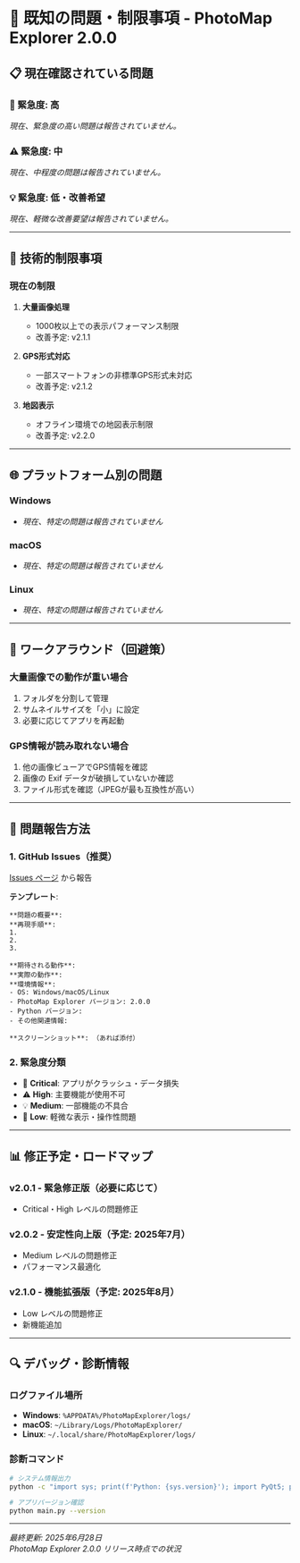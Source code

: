 # 🐛 既知の問題・制限事項 - PhotoMap Explorer 2.0.0

## 📋 現在確認されている問題

### 🚨 緊急度: 高

*現在、緊急度の高い問題は報告されていません。*

### ⚠️ 緊急度: 中

*現在、中程度の問題は報告されていません。*

### 💡 緊急度: 低・改善希望

*現在、軽微な改善要望は報告されていません。*

---

## 🔧 技術的制限事項

### 現在の制限
1. **大量画像処理**
   - 1000枚以上での表示パフォーマンス制限
   - 改善予定: v2.1.1

2. **GPS形式対応**
   - 一部スマートフォンの非標準GPS形式未対応
   - 改善予定: v2.1.2

3. **地図表示**
   - オフライン環境での地図表示制限
   - 改善予定: v2.2.0

---

## 🌐 プラットフォーム別の問題

### Windows
- *現在、特定の問題は報告されていません*

### macOS
- *現在、特定の問題は報告されていません*

### Linux
- *現在、特定の問題は報告されていません*

---

## 🔄 ワークアラウンド（回避策）

### 大量画像での動作が重い場合
1. フォルダを分割して管理
2. サムネイルサイズを「小」に設定
3. 必要に応じてアプリを再起動

### GPS情報が読み取れない場合
1. 他の画像ビューアでGPS情報を確認
2. 画像の Exif データが破損していないか確認
3. ファイル形式を確認（JPEGが最も互換性が高い）

---

## 📝 問題報告方法

### 1. GitHub Issues（推奨）
[Issues ページ](https://github.com/scottlz0310/photomap-explorer/issues) から報告

**テンプレート**:
```
**問題の概要**: 
**再現手順**: 
1. 
2. 
3. 

**期待される動作**: 
**実際の動作**: 
**環境情報**: 
- OS: Windows/macOS/Linux
- PhotoMap Explorer バージョン: 2.0.0
- Python バージョン: 
- その他関連情報: 

**スクリーンショット**: （あれば添付）
```

### 2. 緊急度分類
- 🚨 **Critical**: アプリがクラッシュ・データ損失
- ⚠️ **High**: 主要機能が使用不可
- 💡 **Medium**: 一部機能の不具合
- 🔧 **Low**: 軽微な表示・操作性問題

---

## 📊 修正予定・ロードマップ

### v2.0.1 - 緊急修正版（必要に応じて）
- Critical・High レベルの問題修正

### v2.0.2 - 安定性向上版（予定: 2025年7月）
- Medium レベルの問題修正
- パフォーマンス最適化

### v2.1.0 - 機能拡張版（予定: 2025年8月）
- Low レベルの問題修正
- 新機能追加

---

## 🔍 デバッグ・診断情報

### ログファイル場所
- **Windows**: `%APPDATA%/PhotoMapExplorer/logs/`
- **macOS**: `~/Library/Logs/PhotoMapExplorer/`
- **Linux**: `~/.local/share/PhotoMapExplorer/logs/`

### 診断コマンド
```bash
# システム情報出力
python -c "import sys; print(f'Python: {sys.version}'); import PyQt5; print('PyQt5 OK')"

# アプリバージョン確認
python main.py --version
```

---

*最終更新: 2025年6月28日*  
*PhotoMap Explorer 2.0.0 リリース時点での状況*
